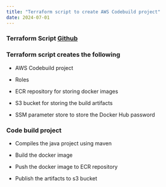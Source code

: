 ```yaml
---
title: "Terraform script to create AWS Codebuild project"
date: 2024-07-01
---
```


### Terraform Script [Github](https://github.com/vigneshsweekaran/terraform/tree/main/aws/07-codebuild/hello-world)

### Terraform script creates the following

- AWS Codebuild project

- Roles

- ECR repository for storing docker images

- S3 bucket for storing the build artifacts

- SSM parameter store to store the Docker Hub password

### Code build project

- Compiles the java project using maven

- Build the docker image

- Push the docker image to ECR repository

- Publish the artifacts to s3 bucket
